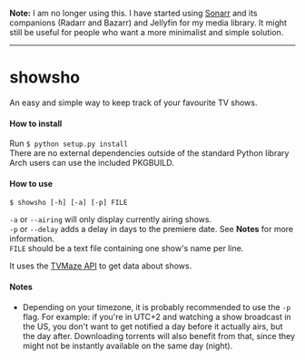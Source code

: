 **Note:** I am no longer using this. I have started using [Sonarr](https://github.com/Sonarr/Sonarr)
and its companions (Radarr and Bazarr) and Jellyfin for my media library.
It might still be useful for people who want a more minimalist and simple solution.

<hr>

# showsho
An easy and simple way to keep track of your favourite TV shows.

#### How to install
Run `$ python setup.py install`   
There are no external dependencies outside of the standard Python library   
Arch users can use the included PKGBUILD.

#### How to use
`$ showsho [-h] [-a] [-p] FILE`

`-a` or `--airing` will only display currently airing shows.  
`-p` or `--delay` adds a delay in days to the premiere date. See **Notes** for more information.  
`FILE` should be a text file containing one show's name per line.

It uses the [TVMaze API](http://www.tvmaze.com/api) to get data about shows.

#### Notes
- Depending on your timezone, it is probably recommended to use the `-p` flag. For example: if you're in UTC+2 and watching a show broadcast in the US, you don't want to get notified a day before it actually airs, but the day after. Downloading torrents will also benefit from that, since they might not be instantly available on the same day (night).
